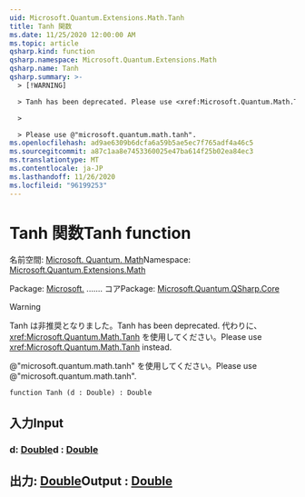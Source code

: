 ```yaml
---
uid: Microsoft.Quantum.Extensions.Math.Tanh
title: Tanh 関数
ms.date: 11/25/2020 12:00:00 AM
ms.topic: article
qsharp.kind: function
qsharp.namespace: Microsoft.Quantum.Extensions.Math
qsharp.name: Tanh
qsharp.summary: >-
  > [!WARNING]

  > Tanh has been deprecated. Please use <xref:Microsoft.Quantum.Math.Tanh> instead.

  >

  > Please use @"microsoft.quantum.math.tanh".
ms.openlocfilehash: ad9ae6309b6dcfa6a59b5ae5ec7f765adf4a46c5
ms.sourcegitcommit: a87c1aa8e7453360025e47ba614f25b02ea84ec3
ms.translationtype: MT
ms.contentlocale: ja-JP
ms.lasthandoff: 11/26/2020
ms.locfileid: "96199253"
---
```

# <a name="tanh-function"></a><span data-ttu-id="a3614-102">Tanh 関数</span><span class="sxs-lookup"><span data-stu-id="a3614-102">Tanh function</span></span>

<span data-ttu-id="a3614-103">名前空間: [Microsoft. Quantum. Math](xref:Microsoft.Quantum.Extensions.Math)</span><span class="sxs-lookup"><span data-stu-id="a3614-103">Namespace: [Microsoft.Quantum.Extensions.Math](xref:Microsoft.Quantum.Extensions.Math)</span></span>

<span data-ttu-id="a3614-104">Package: [Microsoft.](https://nuget.org/packages/Microsoft.Quantum.QSharp.Core) ....... コア</span><span class="sxs-lookup"><span data-stu-id="a3614-104">Package: [Microsoft.Quantum.QSharp.Core](https://nuget.org/packages/Microsoft.Quantum.QSharp.Core)</span></span>


> [!WARNING]
> <span data-ttu-id="a3614-105">Tanh は非推奨となりました。</span><span class="sxs-lookup"><span data-stu-id="a3614-105">Tanh has been deprecated.</span></span> <span data-ttu-id="a3614-106">代わりに、<xref:Microsoft.Quantum.Math.Tanh> を使用してください。</span><span class="sxs-lookup"><span data-stu-id="a3614-106">Please use <xref:Microsoft.Quantum.Math.Tanh> instead.</span></span>
>
> <span data-ttu-id="a3614-107">@"microsoft.quantum.math.tanh" を使用してください。</span><span class="sxs-lookup"><span data-stu-id="a3614-107">Please use @"microsoft.quantum.math.tanh".</span></span>



```qsharp
function Tanh (d : Double) : Double
```


## <a name="input"></a><span data-ttu-id="a3614-108">入力</span><span class="sxs-lookup"><span data-stu-id="a3614-108">Input</span></span>

### <a name="d--double"></a><span data-ttu-id="a3614-109">d: [Double](xref:microsoft.quantum.lang-ref.double)</span><span class="sxs-lookup"><span data-stu-id="a3614-109">d : [Double](xref:microsoft.quantum.lang-ref.double)</span></span>





## <a name="output--double"></a><span data-ttu-id="a3614-110">出力: [Double](xref:microsoft.quantum.lang-ref.double)</span><span class="sxs-lookup"><span data-stu-id="a3614-110">Output : [Double](xref:microsoft.quantum.lang-ref.double)</span></span>

